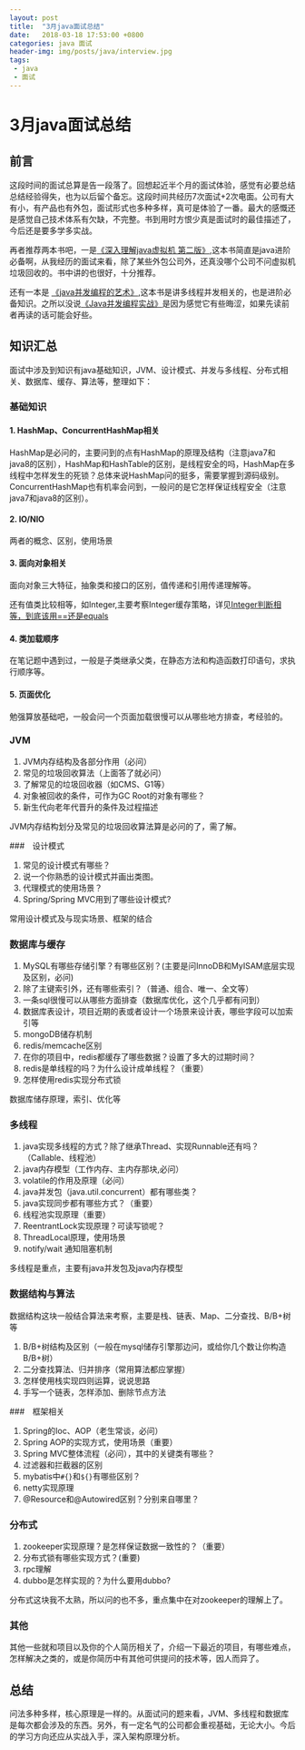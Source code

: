 ```yaml
---
layout: post
title:  "3月java面试总结"
date:   2018-03-18 17:53:00 +0800
categories: java 面试
header-img: img/posts/java/interview.jpg
tags:
 - java
 - 面试
---
```


# 3月java面试总结

## 前言

这段时间的面试总算是告一段落了。回想起近半个月的面试体验，感觉有必要总结总结经验得失，也为以后留个备忘。这段时间共经历7次面试+2次电面。公司有大有小，有产品也有外包，面试形式也多种多样，真可是体验了一番。最大的感慨还是感觉自己技术体系有欠缺，不完整。书到用时方恨少真是面试时的最佳描述了，今后还是要多学多实战。

再者推荐两本书吧，一是[《深入理解java虚拟机 第二版》](https://book.douban.com/subject/24722612/),这本书简直是java进阶必备啊，从我经历的面试来看，除了某些外包公司外，还真没哪个公司不问虚拟机垃圾回收的。书中讲的也很好，十分推荐。

还有一本是 [《java并发编程的艺术》](https://book.douban.com/subject/26591326/),这本书是讲多线程并发相关的，也是进阶必备知识。之所以没说[《Java并发编程实战》](https://book.douban.com/subject/10484692/)是因为感觉它有些晦涩，如果先读前者再读的话可能会好些。

## 知识汇总

面试中涉及到知识有java基础知识，JVM、设计模式、并发与多线程、分布式相关、数据库、缓存、算法等，整理如下：

### 基础知识

#### 1. HashMap、ConcurrentHashMap相关
HashMap是必问的，主要问到的点有HashMap的原理及结构（注意java7和java8的区别），HashMap和HashTable的区别，是线程安全的吗，HashMap在多线程中怎样发生的死锁？总体来说HashMap问的挺多，需要掌握到源码级别。ConcurrentHashMap也有机率会问到，一般问的是它怎样保证线程安全（注意java7和java8的区别）。

#### 2. IO/NIO 

两者的概念、区别，使用场景

#### 3. 面向对象相关

面向对象三大特征，抽象类和接口的区别，值传递和引用传递理解等。

还有值类比较相等，如Integer,主要考察Integer缓存策略，详见[Integer判断相等，到底该用==还是equals](https://www.jianshu.com/p/9cb9c61b0986)

#### 4. 类加载顺序

在笔记题中遇到过，一般是子类继承父类，在静态方法和构造函数打印语句，求执行顺序等。

#### 5. 页面优化

勉强算放基础吧，一般会问一个页面加载很慢可以从哪些地方排查，考经验的。

### JVM

1. JVM内存结构及各部分作用（必问）
2. 常见的垃圾回收算法（上面答了就必问）
3. 了解常见的垃圾回收器（如CMS、G1等）
3. 对象被回收的条件，可作为GC Root的对象有哪些？
4. 新生代向老年代晋升的条件及过程描述
 
JVM内存结构划分及常见的垃圾回收算法算是必问的了，需了解。

###　设计模式

1. 常见的设计模式有哪些？
2. 说一个你熟悉的设计模式并画出类图。
3. 代理模式的使用场景？
4. Spring/Spring MVC用到了哪些设计模式?

常用设计模式及与现实场景、框架的结合
 
### 数据库与缓存

1. MySQL有哪些存储引擎？有哪些区别？(主要是问InnoDB和MyISAM底层实现及区别，必问)
2. 除了主键索引外，还有哪些索引？（普通、组合、唯一、全文等）
2. 一条sql很慢可以从哪些方面排查（数据库优化，这个几乎都有问到）
3. 数据库表设计，项目近期的表或者设计一个场景来设计表，哪些字段可以加索引等
4. mongoDB储存机制
5. redis/memcache区别
6. 在你的项目中，redis都缓存了哪些数据？设置了多大的过期时间？
7. redis是单线程的吗？为什么设计成单线程？（重要）
8. 怎样使用redis实现分布式锁

数据库储存原理，索引、优化等

### 多线程

1. java实现多线程的方式？除了继承Thread、实现Runnable还有吗？（Callable、线程池）
2. java内存模型（工作内存、主内存那块,必问）
3. volatile的作用及原理（必问）
4. java并发包（java.util.concurrent）都有哪些类？
5. java实现同步都有哪些方式？（重要）
6. 线程池实现原理（重要）
7. ReentrantLock实现原理？可读写锁呢？
8. ThreadLocal原理，使用场景
9. notify/wait 通知阻塞机制

多线程是重点，主要有java并发包及java内存模型

### 数据结构与算法

数据结构这块一般结合算法来考察，主要是栈、链表、Map、二分查找、B/B+树等

1. B/B+树结构及区别（一般在mysql储存引擎那边问，或给你几个数让你构造B/B+树）
2. 二分查找算法、归并排序（常用算法都应掌握）
3. 怎样使用栈实现四则运算，说说思路
4. 手写一个链表，怎样添加、删除节点方法


###　框架相关

1. Spring的Ioc、AOP（老生常谈，必问）
2. Spring AOP的实现方式，使用场景（重要）
3. Spring MVC整体流程（必问），其中的关键类有哪些？
4. 过滤器和拦截器的区别
4. mybatis中`#{}`和`${}`有哪些区别？
5. netty实现原理
6. @Resource和@Autowired区别？分别来自哪里？


### 分布式

1. zookeeper实现原理？是怎样保证数据一致性的？（重要）
2. 分布式锁有哪些实现方式？(重要)
3. rpc理解
4. dubbo是怎样实现的？为什么要用dubbo?

分布式这块我不太熟，所以问的也不多，重点集中在对zookeeper的理解上了。

### 其他

其他一些就和项目以及你的个人简历相关了，介绍一下最近的项目，有哪些难点，怎样解决之类的，或是你简历中有其他可供提问的技术等，因人而异了。


## 总结

问法多种多样，核心原理是一样的。从面试问的题来看，JVM、多线程和数据库是每次都会涉及的东西。另外，有一定名气的公司都会重视基础，无论大小。今后的学习方向还应从实战入手，深入架构原理分析。

